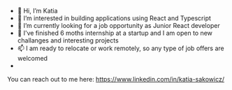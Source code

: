 - 👋 Hi, I’m Katia
- 👀 I’m interested in building applications using React and Typescript
- 🌱 I’m currently looking for a job opportunity as Junior React developer
- 💞️ I've finished 6 moths internship at a startup and I am open to new challanges and interesting projects
- 📫 I am ready to relocate or work remotely, so any type of job offers are welcomed
- 
You can reach out to me here: https://www.linkedin.com/in/katia-sakowicz/
